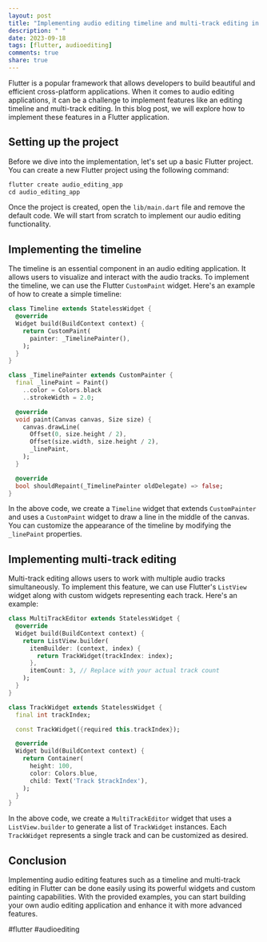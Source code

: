 ```yaml
---
layout: post
title: "Implementing audio editing timeline and multi-track editing in Flutter"
description: " "
date: 2023-09-18
tags: [flutter, audioediting]
comments: true
share: true
---
```


Flutter is a popular framework that allows developers to build beautiful and efficient cross-platform applications. When it comes to audio editing applications, it can be a challenge to implement features like an editing timeline and multi-track editing. In this blog post, we will explore how to implement these features in a Flutter application.

## Setting up the project

Before we dive into the implementation, let's set up a basic Flutter project. You can create a new Flutter project using the following command:

```dart
flutter create audio_editing_app
cd audio_editing_app
```

Once the project is created, open the `lib/main.dart` file and remove the default code. We will start from scratch to implement our audio editing functionality.

## Implementing the timeline

The timeline is an essential component in an audio editing application. It allows users to visualize and interact with the audio tracks. To implement the timeline, we can use the Flutter `CustomPaint` widget. Here's an example of how to create a simple timeline:

```dart
class Timeline extends StatelessWidget {
  @override
  Widget build(BuildContext context) {
    return CustomPaint(
      painter: _TimelinePainter(),
    );
  }
}

class _TimelinePainter extends CustomPainter {
  final _linePaint = Paint()
    ..color = Colors.black
    ..strokeWidth = 2.0;

  @override
  void paint(Canvas canvas, Size size) {
    canvas.drawLine(
      Offset(0, size.height / 2),
      Offset(size.width, size.height / 2),
      _linePaint,
    );
  }

  @override
  bool shouldRepaint(_TimelinePainter oldDelegate) => false;
}
```

In the above code, we create a `Timeline` widget that extends `CustomPainter` and uses a `CustomPaint` widget to draw a line in the middle of the canvas. You can customize the appearance of the timeline by modifying the `_linePaint` properties.

## Implementing multi-track editing

Multi-track editing allows users to work with multiple audio tracks simultaneously. To implement this feature, we can use Flutter's `ListView` widget along with custom widgets representing each track. Here's an example:

```dart
class MultiTrackEditor extends StatelessWidget {
  @override
  Widget build(BuildContext context) {
    return ListView.builder(
      itemBuilder: (context, index) {
        return TrackWidget(trackIndex: index);
      },
      itemCount: 3, // Replace with your actual track count
    );
  }
}

class TrackWidget extends StatelessWidget {
  final int trackIndex;

  const TrackWidget({required this.trackIndex});

  @override
  Widget build(BuildContext context) {
    return Container(
      height: 100,
      color: Colors.blue,
      child: Text('Track $trackIndex'),
    );
  }
}
```

In the above code, we create a `MultiTrackEditor` widget that uses a `ListView.builder` to generate a list of `TrackWidget` instances. Each `TrackWidget` represents a single track and can be customized as desired.

## Conclusion

Implementing audio editing features such as a timeline and multi-track editing in Flutter can be done easily using its powerful widgets and custom painting capabilities. With the provided examples, you can start building your own audio editing application and enhance it with more advanced features.

#flutter #audioediting